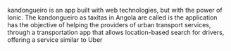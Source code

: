 kandongueiro is an app built with web technologies, but with the power of Ionic.
The kandongueiro as taxitas in Angola are called is the application has the objective of helping the providers of urban transport services,
through a transportation app that allows location-based search for drivers, offering a service similar to Uber

